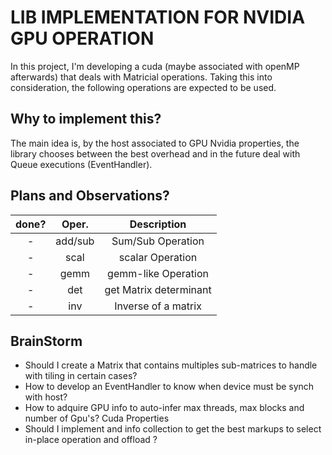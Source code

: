 # LIB IMPLEMENTATION FOR NVIDIA GPU OPERATION 


In this project, I'm developing a cuda (maybe associated with openMP afterwards) that deals with Matricial operations. Taking this into consideration, the following operations are expected to be used. 

## Why to implement this?

The main idea is, by the host associated to GPU Nvidia properties, the library chooses between the best overhead and in the future deal with Queue executions (EventHandler).


## Plans and Observations? 
|done?|Oper.|Description|
|:-:|:-:|:-:|
|-|add/sub|Sum/Sub Operation      |
|-|scal   |scalar Operation       |
|-|gemm   |gemm-like Operation    |
|-|det    |get Matrix determinant |
|-|inv    |Inverse of a matrix    |


## BrainStorm
- Should I create a Matrix that contains multiples sub-matrices to handle with tiling in certain cases?
- How to develop an EventHandler to know when device must be synch with host?
- How to adquire GPU info to auto-infer max threads, max blocks and number of Gpu's? Cuda Properties
- Should I implement and info collection to get the best markups to select in-place operation and offload ? 


